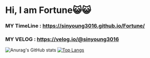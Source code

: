 # Hi, I am Fortune😺😺
### MY TimeLine : https://sinyoung3016.github.io/Fortune/
### MY VELOG : https://velog.io/@sinyoung3016

![Anurag's GitHub stats](https://github-readme-stats.vercel.app/api?username=sinyoung3016&show_icons=true&line_height=24&hide=stars&theme=buefy)
[![Top Langs](https://github-readme-stats.vercel.app/api/top-langs/?username=sinyoung3016&layout=compact&theme=buefy)](https://github.com/anuraghazra/github-readme-stats)

